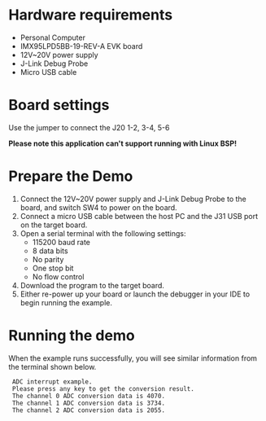 Hardware requirements
=====================
- Personal Computer
- IMX95LPD5BB-19-REV-A EVK board
- 12V~20V power supply
- J-Link Debug Probe
- Micro USB cable

Board settings
============
Use the jumper to connect the J20 1-2, 3-4, 5-6

**Please note this application can't support running with Linux BSP!**

Prepare the Demo
===============
1.  Connect the 12V~20V power supply and J-Link Debug Probe to the board, and switch SW4 to power on the board.
2.  Connect a micro USB cable between the host PC and the J31 USB port on the target board.
3.  Open a serial terminal with the following settings:
    - 115200 baud rate
    - 8 data bits
    - No parity
    - One stop bit
    - No flow control
4.  Download the program to the target board.
5.  Either re-power up your board or launch the debugger in your IDE to begin running the example.

Running the demo
================
When the example runs successfully, you will see similar information from the terminal shown below.

~~~~~~~~~~~~~~~~~~~~~
 ADC interrupt example.
 Please press any key to get the conversion result.
 The channel 0 ADC conversion data is 4070.
 The channel 1 ADC conversion data is 3734.
 The channel 2 ADC conversion data is 2055.
~~~~~~~~~~~~~~~~~~~~~
